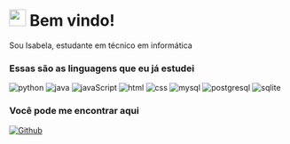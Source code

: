 <h1><img src="https://emojis.slackmojis.com/emojis/images/1531849430/4246/blob-sunglasses.gif?1531849430" width="30"/> Bem vindo!</h1>


<p> Sou Isabela, estudante em técnico em informática </p>
<h3>Essas são as linguagens que eu já estudei</h3>
<p>
  <img alt="python" src="https://img.shields.io/badge/python-3670A0?style=for-the-badge&logo=python&logoColor=ffdd54" />
  <img alt="java" src="https://img.shields.io/badge/Java-ED8B00?style=for-the-badge&logo=openjdk&logoColor=white" />
  <img alt="javaScript" src="https://img.shields.io/badge/JavaScript-F7DF1E?style=for-the-badge&logo=javascript&logoColor=black" />
  <img alt="html" src="https://img.shields.io/badge/HTML5-E34F26?style=for-the-badge&logo=html5&logoColor=white" />
  <img alt="css" src="https://img.shields.io/badge/CSS3-1572B6?style=for-the-badge&logo=css3&logoColor=white" />
  <img alt="mysql" src="https://img.shields.io/badge/MySQL-00000F?style=for-the-badge&logo=mysql&logoColor=white" />
  <img alt="postgresql" src="https://img.shields.io/badge/PostgreSQL-316192?style=for-the-badge&logo=postgresql&logoColor=white" />
  <img alt="sqlite" src="https://img.shields.io/badge/SQLite-07405E?style=for-the-badge&logo=sqlite&logoColor=white" />
</p>

<h3>Você pode me encontrar aqui</h3>
<p><a href="https://github.com/isabelacode" target="_blank"><img alt="Github" src="https://img.shields.io/badge/GitHub-%2312100E.svg?&style=for-the-badge&logo=Github&logoColor=white" /></a> 
</p>


